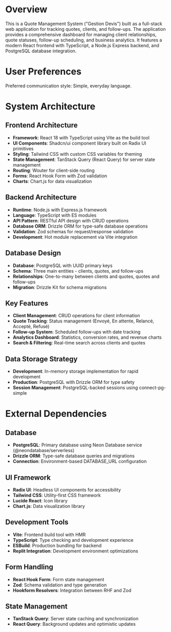 # Overview

This is a Quote Management System ("Gestion Devis") built as a full-stack web application for tracking quotes, clients, and follow-ups. The application provides a comprehensive dashboard for managing client relationships, quote statuses, follow-up scheduling, and business analytics. It features a modern React frontend with TypeScript, a Node.js Express backend, and PostgreSQL database integration.

# User Preferences

Preferred communication style: Simple, everyday language.

# System Architecture

## Frontend Architecture
- **Framework**: React 18 with TypeScript using Vite as the build tool
- **UI Components**: Shadcn/ui component library built on Radix UI primitives
- **Styling**: Tailwind CSS with custom CSS variables for theming
- **State Management**: TanStack Query (React Query) for server state management
- **Routing**: Wouter for client-side routing
- **Forms**: React Hook Form with Zod validation
- **Charts**: Chart.js for data visualization

## Backend Architecture
- **Runtime**: Node.js with Express.js framework
- **Language**: TypeScript with ES modules
- **API Pattern**: RESTful API design with CRUD operations
- **Database ORM**: Drizzle ORM for type-safe database operations
- **Validation**: Zod schemas for request/response validation
- **Development**: Hot module replacement via Vite integration

## Database Design
- **Database**: PostgreSQL with UUID primary keys
- **Schema**: Three main entities - clients, quotes, and follow-ups
- **Relationships**: One-to-many between clients and quotes, quotes and follow-ups
- **Migration**: Drizzle Kit for schema migrations

## Key Features
- **Client Management**: CRUD operations for client information
- **Quote Tracking**: Status management (Envoyé, En attente, Relancé, Accepté, Refusé)
- **Follow-up System**: Scheduled follow-ups with date tracking
- **Analytics Dashboard**: Statistics, conversion rates, and revenue charts
- **Search & Filtering**: Real-time search across clients and quotes

## Data Storage Strategy
- **Development**: In-memory storage implementation for rapid development
- **Production**: PostgreSQL with Drizzle ORM for type safety
- **Session Management**: PostgreSQL-backed sessions using connect-pg-simple

# External Dependencies

## Database
- **PostgreSQL**: Primary database using Neon Database service (@neondatabase/serverless)
- **Drizzle ORM**: Type-safe database queries and migrations
- **Connection**: Environment-based DATABASE_URL configuration

## UI Framework
- **Radix UI**: Headless UI components for accessibility
- **Tailwind CSS**: Utility-first CSS framework
- **Lucide React**: Icon library
- **Chart.js**: Data visualization library

## Development Tools
- **Vite**: Frontend build tool with HMR
- **TypeScript**: Type checking and development experience
- **ESBuild**: Production bundling for backend
- **Replit Integration**: Development environment optimizations

## Form Handling
- **React Hook Form**: Form state management
- **Zod**: Schema validation and type generation
- **Hookform Resolvers**: Integration between RHF and Zod

## State Management
- **TanStack Query**: Server state caching and synchronization
- **React Query**: Background updates and optimistic updates